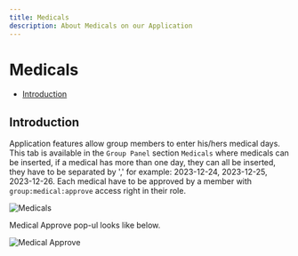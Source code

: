 ```yaml
---
title: Medicals
description: About Medicals on our Application
---
```


# Medicals

- [Introduction](#introduction)

<a name="introduction"></a>
## Introduction

Application features allow group members to enter his/hers medical days.
This tab is available in the `Group Panel` section `Medicals` where medicals can be inserted, if a medical has more than one day, they can all be inserted, they have to be separated by ',' for example: 2023-12-24, 2023-12-25, 2023-12-26.
Each medical have to be approved by a member with `group:medical:approve` access right in their role.

![Medicals](https://raw.githubusercontent.com/zaimea/zaimea-docs/main/preview/medicals.jpg)

Medical Approve pop-ul looks like below.

![Medical Approve](https://raw.githubusercontent.com/zaimea/zaimea-docs/main/preview/medical-approve.jpg)
